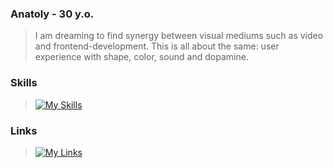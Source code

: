 ### Anatoly - 30 y.o.
> I am dreaming to find synergy between visual mediums such as video and frontend-development. This is all about the same: user experience with shape, color, sound and dopamine.
### Skills
> [![My Skills](https://skillicons.dev/icons?i=html,css,js,react,tailwind,nodejs,express,git)](https://skillicons.dev)
### Links
> [![My Links](https://skillicons.dev/icons?i=linkedin)](https://skillicons.dev)
